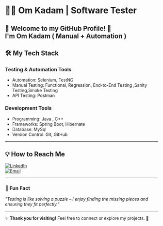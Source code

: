 # 👨‍💻 Om Kadam | Software Tester  

🌟 **Welcome to my GitHub Profile!** 🌟  
I'm Om Kadam ( Manual + Automation )
---

## 🛠️ My Tech Stack  

### Testing & Automation Tools  
- Automation: Selenium, TestNG
- Manual Testing: Functional, Regression, End-to-End Testing ,Sanity Testing,Smoke Testing  
- API Testing: Postman

### Development Tools  
- Programming: Java , C++
- Frameworks: Spring Boot, Hibernate
- Database: MySql
- Version Control: Git, GitHub

---

## 💡 How to Reach Me  

[![LinkedIn](https://img.shields.io/badge/-LinkedIn-blue?style=flat&logo=Linkedin&logoColor=white)](https://linkedin.com/in/omkadam1)  
[![Email](https://img.shields.io/badge/-Email-red?style=flat&logo=Gmail&logoColor=white)](mailto:omkadam.ok29@gmail.com)  

---

### 🎯 Fun Fact  
_"Testing is like solving a puzzle – I enjoy finding the missing pieces and ensuring they fit perfectly."_  

---

✨ **Thank you for visiting!** Feel free to connect or explore my projects. 🚀
